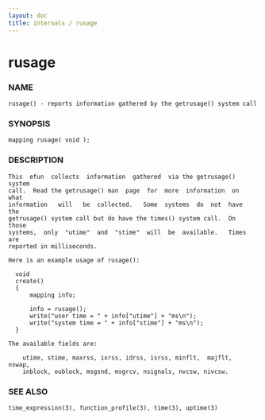 ```yaml
---
layout: doc
title: internals / rusage
---
```

# rusage

### NAME

    rusage() - reports information gathered by the getrusage() system call

### SYNOPSIS

    mapping rusage( void );

### DESCRIPTION

    This  efun  collects  information  gathered  via the getrusage() system
    call.  Read the getrusage() man  page  for  more  information  on  what
    information   will   be  collected.   Some  systems  do  not  have  the
    getrusage() system call but do have the times() system call.  On  those
    systems,  only  "utime"  and  "stime"  will  be  available.   Times are
    reported in milliseconds.

    Here is an example usage of rusage():

      void
      create()
      {
          mapping info;

          info = rusage();
          write("user time = " + info["utime"] + "ms\n");
          write("system time = " + info["stime"] + "ms\n");
      }

    The available fields are:

        utime, stime, maxrss, ixrss, idrss, isrss, minflt,  majflt,  nswap,
        inblock, oublock, msgsnd, msgrcv, nsignals, nvcsw, nivcsw.

### SEE ALSO

    time_expression(3), function_profile(3), time(3), uptime(3)

